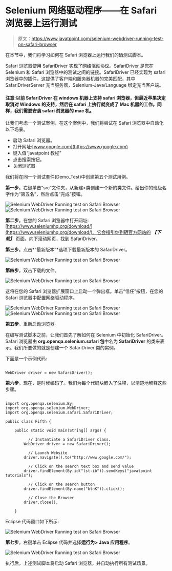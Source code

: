 # Selenium 网络驱动程序——在 Safari 浏览器上运行测试

> 原文：<https://www.javatpoint.com/selenium-webdriver-running-test-on-safari-browser>

在本节中，我们将学习如何在 Safari 浏览器上运行我们的硒测试脚本。

Safari 浏览器使用 SafariDriver 实现了网络驱动协议。SafariDriver 是您在 Selenium 和 Safari 浏览器中的测试之间的链接。SafariDriver 已经实现为 safari 浏览器中的插件，这提供了客户端和服务器机器的完美匹配，其中 SafariDriverServer 充当服务器，Selenium-Java/Language 绑定充当客户端。

#### 注意:以前 SafariDriver 在 windows 机器上支持 safari 浏览器，但最近苹果决定取消对 Windows 的支持，然后在 safari 上执行就变成了 Mac 机器的工作。同样，我们需要安装 safari 浏览器的 mac 机。

让我们考虑一个测试案例，在这个案例中，我们将尝试在 Safari 浏览器中自动化以下场景。

*   启动 Safari 浏览器。
*   打开网址:[www.google.com](https://www.google.com)
*   键入值“javatpoint 教程”
*   点击搜索按钮。
*   关闭浏览器

我们将在同一个测试套件(Demo_Test)中创建第五个测试用例。

**第一步**。右键单击“src”文件夹，从新建>类创建一个新的类文件。给出你的班级名字作为“第五名”，然后点击“完成”按钮。

![Selenium WebDriver Running test on Safari Browser](img/eeb0c0f48dc1bfaaae4a1bbf4881ad07.png) ![Selenium WebDriver Running test on Safari Browser](img/45cf7a396220b75a1618cb6c43583b80.png)

**第二步**。在您的 Safari 浏览器中打开网址:[https://www.seleniumhq.org/download/](https://www.seleniumhq.org/download/)。它会指引你到硒官方网站的 ***【下载】*** 页面。向下滚动网页，找到 SafariDriver。

**第三步**。点击*“最新版本”*选项下载最新版本的 SafariDriver。

![Selenium WebDriver Running test on Safari Browser](img/dee15c10781973b3256f20a8eb7c45b3.png)

**第四步**。双击下载的文件。

![Selenium WebDriver Running test on Safari Browser](img/8ac1002840dc2e7a3b05261d1098610c.png)

这将在您的 Safari 浏览器扩展窗口上启动一个弹出框。单击“信任”按钮，在您的 Safari 浏览器中配置网络驱动程序。

![Selenium WebDriver Running test on Safari Browser](img/66e477eba7b539eb1fd9679c402fecaf.png)
![Selenium WebDriver Running test on Safari Browser](img/08d7298810eb95a97c363664afb0fa70.png)

**第五步**。重新启动浏览器。

在编写测试脚本之前，让我们首先了解如何在 Selenium 中初始化 SafariDriver。Safari 浏览器由 **org.openqa.selenium.safari 包**中名为 **SafariDriver** 的类来表示。我们所要做的就是创建一个 SafariDriver 类的实例。

下面是一个示例代码:

```

WebDriver driver = new SafariDriver();

```

**第六步**。现在，是时候编码了。我们为每个代码块嵌入了注释，以清楚地解释这些步骤。

```

import org.openqa.selenium.By;
import org.openqa.selenium.WebDriver;
import org.openqa.selenium.safari.SafariDriver;

public class Fifth {

	public static void main(String[] args) {

		  // Instantiate a SafariDriver class. 	
		WebDriver driver = new SafariDriver();

		  // Launch Website
		driver.navigate().to("http://www.google.com/");

		  // Click on the search text box and send value
		driver.findElement(By.id("lst-ib")).sendKeys("javatpoint tutorials");

		  // Click on the search button
		driver.findElement(By.name("btnK")).click();

		  // Close the Browser
		driver.close();

	}

```

Eclipse 代码窗口如下所示:

![Selenium WebDriver Running test on Safari Browser](img/825859a447d873bacbd567ced576193b.png)

**第七步**。右键单击 Eclipse 代码并选择**运行为> Java 应用程序**。

![Selenium WebDriver Running test on Safari Browser](img/70d49521dc54bd2a3c7eafc73c326a96.png)

执行后，上述测试脚本将启动 Safari 浏览器，并自动执行所有测试场景。